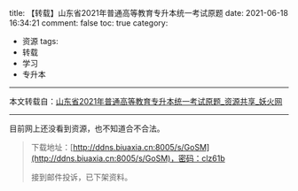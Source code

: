 title: 【转载】山东省2021年普通高等教育专升本统一考试原题
date: 2021-06-18 16:34:21
comment: false
toc: true
category: 
 - 资源
tags: 
 - 转载
 - 学习
 - 专升本
---
本文转载自：[山东省2021年普通高等教育专升本统一考试原题_资源共享_妖火网](https://yaohuo.me/bbs-947050.html?lpage=2)

---

目前网上还没看到资源，也不知道合不合法。

> 下载地址：[http://ddns.biuaxia.cn:8005/s/GoSM](http://ddns.biuaxia.cn:8005/s/GoSM)，密码：clz61b
> 
> 接到邮件投诉，已下架资料。
